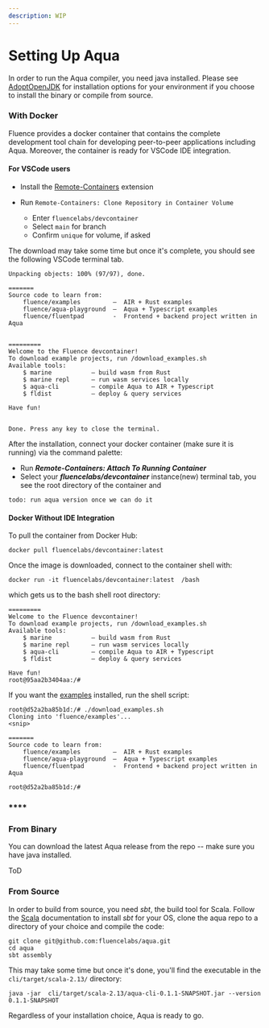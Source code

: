 ```yaml
---
description: WIP
---
```


# Setting Up Aqua

In order to run the Aqua compiler, you need java installed. Please see [AdoptOpenJDK](https://adoptopenjdk.net/) for installation options for your environment if you choose to install the binary or compile from source.

### With Docker

Fluence provides a docker container that contains the complete development tool chain for developing peer-to-peer applications including Aqua. Moreover, the container is ready for VSCode IDE integration.

#### For VSCode users

* Install the [Remote-Containers](https://marketplace.visualstudio.com/items?itemName=ms-vscode-remote.remote-containers) extension
* Run `Remote-Containers: Clone Repository in Container Volume`

  * Enter `fluencelabs/devcontainer`
  * Select `main` for branch
  * Confirm `unique` for volume, if asked

The download may take some time but once it's complete, you should see the following VSCode terminal tab.

```text
Unpacking objects: 100% (97/97), done.

=======
Source code to learn from:
    fluence/examples         –  AIR + Rust examples                      
    fluence/aqua-playground  –  Aqua + Typescript examples              
    fluence/fluentpad        -  Frontend + backend project written in Aqua


=========
Welcome to the Fluence devcontainer!
To download example projects, run /download_examples.sh
Available tools:
    $ marine           – build wasm from Rust
    $ marine repl      – run wasm services locally
    $ aqua-cli         – compile Aqua to AIR + Typescript
    $ fldist           – deploy & query services
    
Have fun!


Done. Press any key to close the terminal.
```

After the installation,  connect your docker container \(make sure it is running\) via the command palette:

* Run _**Remote-Containers: Attach To Running Container**_
* Select your _**fluencelabs/devcontainer**_ instance\(new\) terminal tab, you see the root directory of the container and 

```text
todo: run aqua version once we can do it
```

#### Docker Without IDE Integration

To pull the container from Docker Hub:

```text
docker pull fluencelabs/devcontainer:latest
```

Once the image is downloaded, connect to the container shell with:

```text
docker run -it fluencelabs/devcontainer:latest  /bash
```

which gets us to the bash shell root directory:

```text
=========
Welcome to the Fluence devcontainer!
To download example projects, run /download_examples.sh
Available tools:
    $ marine           – build wasm from Rust
    $ marine repl      – run wasm services locally
    $ aqua-cli         – compile Aqua to AIR + Typescript
    $ fldist           – deploy & query services

Have fun!
root@95aa2b3404aa:/#
```

If you want the [examples](https://github.com/fluencelabs/examples) installed, run the shell script:

```text
root@d52a2ba85b1d:/# ./download_examples.sh
Cloning into 'fluence/examples'...
<snip>

=======
Source code to learn from:
    fluence/examples         –  AIR + Rust examples
    fluence/aqua-playground  –  Aqua + Typescript examples
    fluence/fluentpad        -  Frontend + backend project written in Aqua

root@d52a2ba85b1d:/#
```

### \*\*\*\*

### **From Binary**

You can download the latest Aqua release from the repo -- make sure you have java installed. 

ToD

### From Source

In order to build from source, you need _sbt_, the build tool for Scala. Follow the [Scala](https://www.scala-sbt.org/) documentation to install _sbt_ for your OS, clone the aqua repo to a directory of your choice and compile the code:

```text
git clone git@github.com:fluencelabs/aqua.git
cd aqua
sbt assembly
```

This may take some time but once it's done, you'll find the executable in the `cli/target/scala-2.13/` directory:

```text
java -jar  cli/target/scala-2.13/aqua-cli-0.1.1-SNAPSHOT.jar --version
0.1.1-SNAPSHOT
```



Regardless of your installation choice, Aqua is ready to go.

